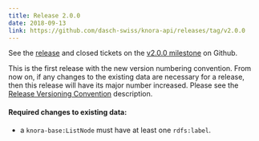 ```yaml
---
title: Release 2.0.0
date: 2018-09-13
link: https://github.com/dasch-swiss/knora-api/releases/tag/v2.0.0
---
```


See the
[release](https://github.com/dasch-swiss/knora-api/releases/tag/v2.0.0) and closed tickets on the
[v2.0.0 milestone](https://github.com/dasch-swiss/knora-api/milestone/12?closed=1) on Github.

This is the first release with the new version numbering convention. From now on, if any changes
to the existing data are necessary for a release, then this release will have its major number increased.
Please see the [Release Versioning Convention](https://github.com/dhlab-basel/Knora#release-versioning-convention) description.

#### Required changes to existing data:

- a `knora-base:ListNode` must have at least one `rdfs:label`.
